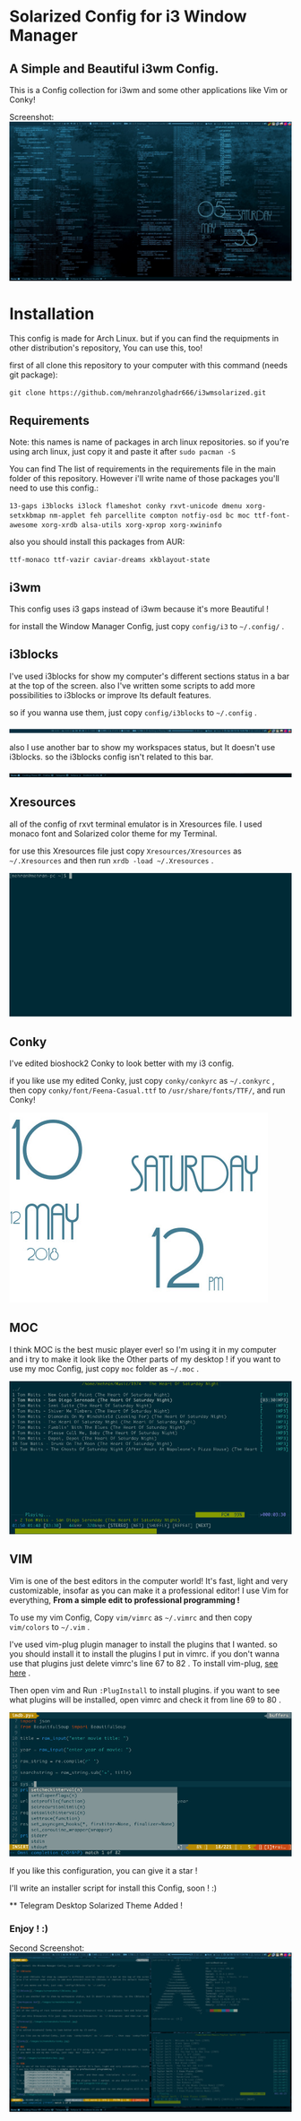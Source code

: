# Solarized Config for i3 Window Manager
## A Simple and Beautiful i3wm Config.
This is a Config collection for i3wm and some other applications like Vim or Conky!

Screenshot:
![i3wm screenshot](./images/screenshots/shot1.jpg)

# Installation
This config is made for Arch Linux. but if you can find the requipments in other distribution's repository, You can use this, too!

first of all clone this repository to your computer with this command (needs git package):

`git clone https://github.com/mehranzolghadr666/i3wmsolarized.git`

## Requirements

Note: this names is name of packages in arch linux repositories. so if you're using arch linux, just copy it and paste it after `sudo pacman -S`

You can find The list of requirements in the requirements file in the main folder of this repository. However i'll write name of those packages you'll need to use this config.:

`13-gaps i3blocks i3lock flameshot conky rxvt-unicode dmenu xorg-setxkbmap nm-applet feh parcellite compton notfiy-osd bc moc ttf-font-awesome xorg-xrdb alsa-utils xorg-xprop xorg-xwininfo`

also you should install this packages from AUR:

`ttf-monaco ttf-vazir caviar-dreams xkblayout-state`

## i3wm

This config uses i3 gaps instead of i3wm because it's more Beautiful !

for install the Window Manager Config, just copy `config/i3` to `~/.config/` . 

## i3blocks

I've used i3blocks for show my computer's different sections status in a bar at the top of the screen.
also I've written some scripts to add more possibilities to i3blocks or improve Its default features.

so if you wanna use them, just copy `config/i3blocks` to `~/.config` .

![i3blocks](./images/screenshots/i3blocks.jpg)

also I use another bar to show my workspaces status, but It doesn't use i3blocks. so the i3blocks config isn't related to this bar.

![workspaces bar](./images/screenshots/wsbar.jpg)

## Xresources
all of the config of rxvt terminal emulator is in Xresources file. I used monaco font and Solarized color theme for my Terminal. 

for use this Xresources file just copy `Xresources/Xresources` as `~/.Xresources` and then run `xrdb -load ~/.Xresources` . 

![Terminal](./images/screenshots/terminal.jpg)

## Conky
I've edited bioshock2 Conky to look better with my i3 config. 

if you like use my edited Conky, just copy `conky/conkyrc` as `~/.conkyrc` , then copy `conky/font/Feena-Casual.ttf` to `/usr/share/fonts/TTF/`, and run Conky!

![Conky](./images/screenshots/conky.jpg)

## MOC 
I think MOC is the best music player ever! so I'm using it in my computer and i try to make it look like the Other parts of my desktop ! 
if you want to use my moc Config, just copy `moc` folder as `~/.moc` .

![MOC](./images/screenshots/moc.jpg)

## VIM 
Vim is one of the best editors in the computer world! It's fast, light and very customizable, insofar as you can make it a professional editor!
I use Vim for everything, **From a simple edit to professional programming !**

To use my vim Config, Copy `vim/vimrc` as `~/.vimrc` and then copy `vim/colors` to `~/.vim` . 

I've used vim-plug plugin manager to install the plugins that I wanted. so you should install it to install the plugins I put in vimrc. if you don't wanna use that plugins just delete vimrc's line 67 to 82 . 
To install vim-plug, [see here](https://github.com/junegunn/vim-plug) .

Then open vim and Run `:PlugInstall` to install plugins. if you want to see what plugins will be installed, open vimrc and check it from line 69 to 80 . 

![Vim](./images/screenshots/vim.jpg)

If you like this configuration, you can give it a star ! 

I'll write an installer script for install this Config, soon ! :)


\*\* Telegram Desktop Solarized Theme Added ! 


### Enjoy ! :) 

Second Screenshot:
![i3wmsolarized](./images/screenshots/shot2.jpg)



